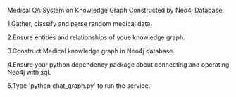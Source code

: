 Medical QA System on Knowledge Graph Constructed by Neo4j Database.

1.Gather, classify and parse random medical data.

2.Ensure entities and relationships of youe knowledge graph.

3.Construct Medical knowledge graph in Neo4j database.

4.Ensure your python dependency package about connecting and operating Neo4j with sql.

5.Type 'python chat_graph.py' to run the service.
